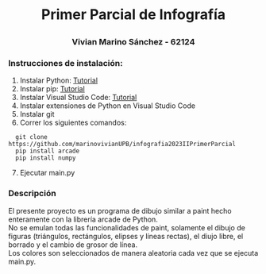 # <p align="center">Primer Parcial de Infografía</p>
### <p align="center">Vivian Marino Sánchez - 62124</p>
### Instrucciones de instalación:
1. Instalar Python: [Tutorial](https://www.tutorialspoint.com/how-to-install-python-in-windows)
2. Instalar pip: [Tutorial](https://www.geeksforgeeks.org/how-to-install-pip-on-windows/)
3. Instalar Visual Studio Code: [Tutorial](https://www.geeksforgeeks.org/how-to-install-pip-on-windows/](https://uchicago-cs.github.io/student-resource-guide/vscode/install.html)https://uchicago-cs.github.io/student-resource-guide/vscode/install.html)
4. Instalar extensiones de Python en Visual Studio Code
5. Instalar git
6. Correr los siguientes comandos:
  ```
    git clone https://github.com/marinovivianUPB/infografia2023IIPrimerParcial
    pip install arcade
    pip install numpy
  ```
7. Ejecutar main.py
### Descripción
El presente proyecto es un programa de dibujo similar a paint hecho enteramente con la librería arcade de Python.  
No se emulan todas las funcionalidades de paint, solamente el dibujo de figuras (triángulos, rectángulos, elipses y líneas rectas), el diujo libre, el borrado y el cambio de grosor de línea.  
Los colores son seleccionados de manera aleatoria cada vez que se ejecuta main.py.
